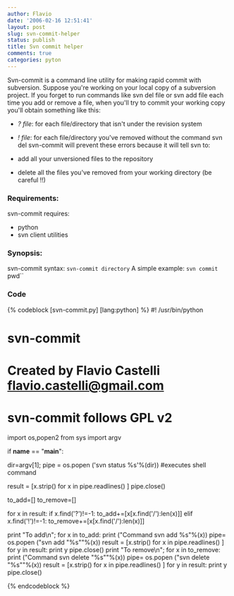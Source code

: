 ```yaml
---
author: Flavio
date: '2006-02-16 12:51:41'
layout: post
slug: svn-commit-helper
status: publish
title: Svn commit helper
comments: true
categories: pyton
---
```


Svn-commit is a command line utility for making rapid commit with subversion.
Suppose you're working on your local copy of a subversion project. If you
forget to run commands like svn del file or svn add file each time you add or
remove a file, when you'll try to commit your working copy you'll obtain
something like this:

  * _? file_: for each file/directory that isn't under the revision system
  * _! file_: for each file/directory you've removed without the command svn del
svn-commit will prevent these errors because it will tell svn to:

  * add all your unversioned files to the repository
  * delete all the files you've removed from your working directory (be careful !!)

### Requirements:

svn-commit requires:

  * python
  * svn client utilities

### Synopsis:

svn-commit syntax: `svn-commit directory` A simple example: `svn commit `pwd``

### Code

{% codeblock [svn-commit.py] [lang:python] %}
#! /usr/bin/python

# svn-commit
# Created by Flavio Castelli <flavio.castelli@gmail.com>
# svn-commit follows GPL v2

import os,popen2
from sys import argv

if __name__ == "__main__":

  dir=argv[1];
  pipe = os.popen ('svn status %s'%(dir)) #executes shell command

  result = [x.strip() for x in pipe.readlines() ]
  pipe.close()

  to_add=[]
  to_remove=[]

  for x in result:
    if x.find('?')!=-1:
      to_add+=[x[x.find('/'):len(x)]]
    elif x.find('!')!=-1:
      to_remove+=[x[x.find('/'):len(x)]]

  print "To add\n";
  for x in to_add:
    print ("Command svn add %s"%(x))
    pipe= os.popen ("svn add \"%s\""%(x))
    result = [x.strip() for x in pipe.readlines() ]
    for y in result:
      print y
    pipe.close()
  print "To remove\n";
  for x in to_remove:
    print ("Command svn delete \"%s\""%(x))
    pipe= os.popen ("svn delete \"%s\""%(x))
    result = [x.strip() for x in pipe.readlines() ]
    for y in result:
      print y
    pipe.close()

{% endcodeblock %}
